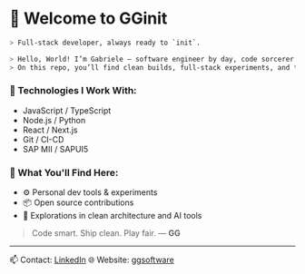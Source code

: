 # 👋 Welcome to GGinit
```bash
> Full-stack developer, always ready to `init`.

> Hello, World! I’m Gabriele – software engineer by day, code sorcerer by night.  
> On this repo, you’ll find clean builds, full-stack experiments, and the occasional `sudo make it work`.
````
### 🔧 Technologies I Work With:
- JavaScript / TypeScript
- Node.js / Python
- React / Next.js
- Git / CI-CD
- SAP MII / SAPUI5

### 🚀 What You'll Find Here:
- ⚙️ Personal dev tools & experiments
- 📦 Open source contributions
- 🧪 Explorations in clean architecture and AI tools

> Code smart. Ship clean. Play fair. — **GG**

---

📫 Contact: [LinkedIn](https://www.linkedin.com/in/gabrielegosso)
🌐 Website: [ggsoftware](https://ggsoftware.vercel.app/)
